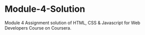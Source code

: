 # Module-4-Solution
Module 4 Assignment solution of HTML, CSS &amp; Javascript for Web Developers Course on Coursera.
